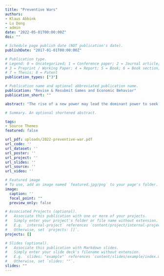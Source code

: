 ```yaml
---
title: "Preventive Wars"
authors:
- Klaus Abbink
- Lu Dong
- admin
date: "2022-05-01T00:00:00Z"
doi: ""

# Schedule page publish date (NOT publication's date).
publishDate: "2017-01-01T00:00:00Z"

# Publication type.
# Legend: 0 = Uncategorized; 1 = Conference paper; 2 = Journal article;
# 3 = Preprint / Working Paper; 4 = Report; 5 = Book; 6 = Book section;
# 7 = Thesis; 8 = Patent
publication_types: ["3"]

# Publication name and optional abbreviated publication name.
publication: "Revise & Resubmit Games and Economic Behavior"
publication_short: ""

abstract: "The rise of a new power may lead the dominant power to seek a preventive war. We study this scenario in an experimental two-stage bargaining game. In each stage, the rising power makes a bargaining offer and the declining power must choose whether to accept it or fight. Between the two stages, the winning probability shifts towards the rising power. We find fewer preventive wars when the power shift is smaller and when the rising state has the commitment power. Communication and repeated interaction decrease the likelihood of preventive wars. High fighting costs almost eliminate such wars when the rising power’s first-stage offer is sufficiently large."

# Summary. An optional shortened abstract.

tags:
- Source Themes
featured: false

url_pdf: uploads/2022-preventive-war.pdf
url_code: ''
url_dataset: ''
url_poster: ''
url_project: ''
url_slides: ''
url_source: ''
url_video: ''

# Featured image
# To use, add an image named `featured.jpg/png` to your page's folder.
image:
  caption: ''
  focal_point: ""
  preview_only: false

# Associated Projects (optional).
#   Associate this publication with one or more of your projects.
#   Simply enter your project's folder or file name without extension.
#   E.g. `internal-project` references `content/project/internal-project/index.md`.
#   Otherwise, set `projects: []`.
projects: []

# Slides (optional).
#   Associate this publication with Markdown slides.
#   Simply enter your slide deck's filename without extension.
#   E.g. `slides: "example"` references `content/slides/example/index.md`.
#   Otherwise, set `slides: ""`.
slides: ""
---
```

